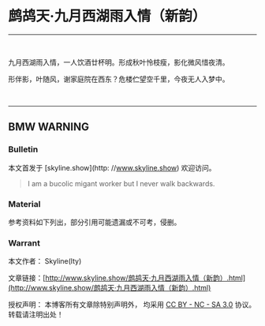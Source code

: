 # 鹧鸪天·九月西湖雨入情（新韵）

---

&nbsp;
&nbsp;

九月西湖雨入情，一人饮酒廿杯明。形成秋叶怜枝瘦，影化微风惜夜清。

形伴影，叶随风，谢家庭院在西东？危楼伫望空千里，今夜无人入梦中。

&nbsp;
&nbsp;

---

## BMW WARNING

### Bulletin

本文首发于 [skyline.show](http: //www.skyline.show) 欢迎访问。

> I am a bucolic migant worker but I never walk backwards.

### Material

参考资料如下列出，部分引用可能遗漏或不可考，侵删。

>

### Warrant

本文作者： Skyline(lty)

文章链接：[http://www.skyline.show/鹧鸪天·九月西湖雨入情（新韵）.html](http://www.skyline.show/鹧鸪天·九月西湖雨入情（新韵）.html)

授权声明： 本博客所有文章除特别声明外， 均采用 [CC BY - NC - SA 3.0](https://creativecommons.org/licenses/by-nc-sa/3.0/deed.zh) 协议。 转载请注明出处！

